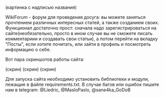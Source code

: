 (картинка с надписью названия)

WikiForum - форум для проведения досуга: вы можете заняться прочтением различных интересных статей, а также созданием своих.
Функционал достаточно прост: сначала надо зарегистрироваться на сайте(необязательно, просто в ином случае вы не сможете писать комментариии и создавать свои статьи),
а потом перейти на вкладку "Посты", если хотите почитать, или зайти в профиль и посмотреть информацию о себе.

Вот пара скриншотов работы сайта:

(скрин)
(скрин)
(скрин)

Для запуска сайта необходимо установить библиотеки и модули, лежащие в файле requirements.txt.
В случае багов или ошибок пишите нам в telegram: @Liedric, @MasloPaslo, @sane4ka_GoDoB
